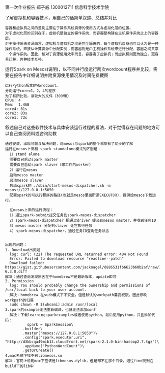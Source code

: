 第一次作业报告
郑子威 1300012711 信息科学技术学院


了解虚拟机和容器技术，用自己的话简单叙述、总结并对比

    容器和虚拟机之间的差别主要在于操作系统资源的使用方式与虚拟化层的位置。
    对于虚拟化层的区别在于，虚拟机是独立的操作系统，而容器是构建在主机操作系统之上的容器层。
    对于操作系统资源而言，虚拟机与虚拟机之间是完全隔离的，每个虚拟机自身也可以认为是一种操作系统，直接从计算资源中分配实例；而容器则是由主机操作系统来进行分配，容器之间共享一个操作系统。因此，相对于资源使用效率而言，容器高于虚拟机；而虚拟机则更为独立，更容易迁移，两种技术互补。


运行Spark on Mesos(说明)，以不同并行度运行两次wordcount程序并比较，需要在报告中详细说明并附资源使用情况及时间花费截图

    运行Python版本的WordCount。
    分别运行core=1，2，4的程序
    为了有所比较，读较大的文件（300MB）
    CPUs: 4
    Mem:  1.4GB
    core4: 81s
    core2: 83s
    core1: 73s


叙述自己对这些软件技术与具体安装运行过程的看法，对于觉得存在问题的地方可以自己查阅资料或咨询助教

    通过安装，出现问题与解决问题，对mesos与spark的整个框架有了初步的了解
    运行在mesos上面和 spark standalone模式的区别是：
      1）stand alone
      需要自己启动spark master
      需要自己启动spark slaver（即工作的worker）
      2）运行在mesos
      启动mesos master
      启动mesos slaver
      启动spark的 ./sbin/start-mesos-dispatcher.sh -m mesos://127.0.0.1:5050
      配置spark的可执行程序的路径(也就是mesos里面所谓EXECUTOR)，提供给mesos下载运行。

      在mesos上面的运行流程：
      1）通过spark-submit提交任务到spark-mesos-dispatcher
      2）spark-mesos-dispatcher 把通过driver 提交到mesos master，并收到任务ID
      3）mesos master 分配到slaver 让它执行任务
      4) spark-mesos-dispatcher，通过任务ID查询任务状态


    出现的问题：
    1. Download出问题
      log: curl: (22) The requested URL returned error: 404 Not Found
      Error: Failed to download resource "readline--patch"
      Download failed: https://gist.githubusercontent.com/jacknagel/d886531fb6623b60b2af/raw/746fc543e56bc37a26ccf05d2946a45176b0894e/readline-6.3.8.diff
    解决：通过查询发现原因在于homebrew不是最新版本，update即可
    2. Permission
      log: You should probably change the ownership and permissions of /usr/local back to your user account.
      解决：homebrew 在sudo模式下不安全，但是默认的workpath需要权限，因此修改workpath的归属
      sudo chown -R $(whoami):admin /usr/local
    3.spark的example无法重新编译，也就无法添加conf
      解决：下载learningsparkexamples或者使用python，最后使用python，并且添加代码：
              spark = SparkSession\
            .builder\
            .master("mesos://127.0.0.1:5050")\
            .config("spark.executor.uri", "http://d3kbcqa49mib13.cloudfront.net/spark-2.1.0-bin-hadoop2.7.tgz")\
            .appName("PythonWordCount")\
            .getOrCreate()
    4.mac系统下找不到libmesos.so
    解决：官网上说明mac下应该是libmesos.dylib，但是却不在那个目录，通过find找到在build下的lib中
